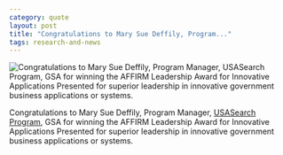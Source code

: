 ```yaml
---
category: quote
layout: post
title: "Congratulations to Mary Sue Deffily, Program..."
tags: research-and-news
---
```


<img
    src="http://f22818b4dfc10241d8a3-f1564c64756a8cfee25b6b19953b1d23.r31.cf2.rackcdn.com/tumblr_lmjaf8ug2X1qk616po1_1280.jpg"
    alt="Congratulations to Mary Sue Deffily, Program Manager, USASearch Program, GSA for winning the AFFIRM Leadership Award for Innovative Applications  Presented for superior leadership in innovative government business applications or systems.">

<p>
  Congratulations to Mary Sue Deffily, Program Manager,
  <a href="http://search.usa.gov/program">USASearch Program</a>, GSA for winning the AFFIRM
  Leadership Award for Innovative Applications Presented for superior leadership in innovative
  government business applications or systems.
</p>

